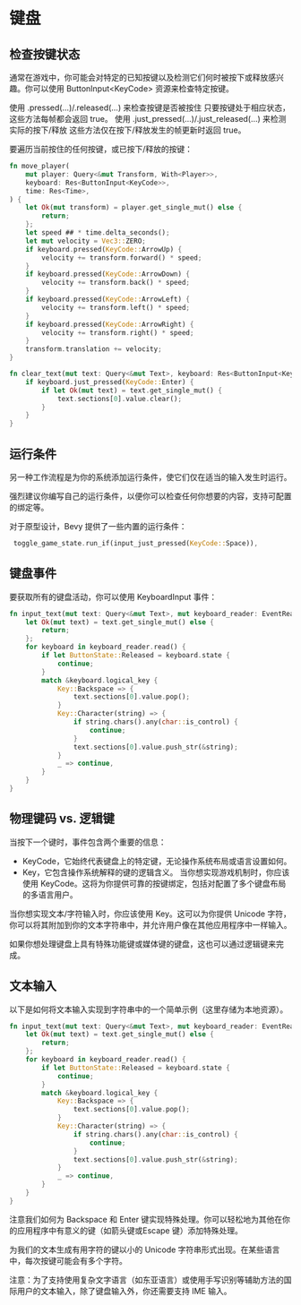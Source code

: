 # 键盘

## 检查按键状态
通常在游戏中，你可能会对特定的已知按键以及检测它们何时被按下或释放感兴趣。你可以使用 ButtonInput\<KeyCode> 资源来检查特定按键。

使用 .pressed(…)/.released(…) 来检查按键是否被按住 只要按键处于相应状态，这些方法每帧都会返回 true。 使用 .just_pressed(…)/.just_released(…) 来检测实际的按下/释放 这些方法仅在按下/释放发生的帧更新时返回 true。

要遍历当前按住的任何按键，或已按下/释放的按键：
```rust
fn move_player(
    mut player: Query<&mut Transform, With<Player>>,
    keyboard: Res<ButtonInput<KeyCode>>,
    time: Res<Time>,
) {
    let Ok(mut transform) = player.get_single_mut() else {
        return;
    };
    let speed ## * time.delta_seconds();
    let mut velocity = Vec3::ZERO;
    if keyboard.pressed(KeyCode::ArrowUp) {
        velocity += transform.forward() * speed;
    }
    if keyboard.pressed(KeyCode::ArrowDown) {
        velocity += transform.back() * speed;
    }
    if keyboard.pressed(KeyCode::ArrowLeft) {
        velocity += transform.left() * speed;
    }
    if keyboard.pressed(KeyCode::ArrowRight) {
        velocity += transform.right() * speed;
    }
    transform.translation += velocity;
}

fn clear_text(mut text: Query<&mut Text>, keyboard: Res<ButtonInput<KeyCode>>) {
    if keyboard.just_pressed(KeyCode::Enter) {
        if let Ok(mut text) = text.get_single_mut() {
            text.sections[0].value.clear();
        }
    }
}
```

## 运行条件
另一种工作流程是为你的系统添加运行条件，使它们仅在适当的输入发生时运行。

强烈建议你编写自己的运行条件，以便你可以检查任何你想要的内容，支持可配置的绑定等。

对于原型设计，Bevy 提供了一些内置的运行条件：
```rust
 toggle_game_state.run_if(input_just_pressed(KeyCode::Space)),
```

## 键盘事件
要获取所有的键盘活动，你可以使用 KeyboardInput 事件：
```rust
fn input_text(mut text: Query<&mut Text>, mut keyboard_reader: EventReader<KeyboardInput>) {
    let Ok(mut text) = text.get_single_mut() else {
        return;
    };
    for keyboard in keyboard_reader.read() {
        if let ButtonState::Released = keyboard.state {
            continue;
        }
        match &keyboard.logical_key {
            Key::Backspace => {
                text.sections[0].value.pop();
            }
            Key::Character(string) => {
                if string.chars().any(char::is_control) {
                    continue;
                }
                text.sections[0].value.push_str(&string);
            }
            _ => continue,
        }
    }
}
```

## 物理键码 vs. 逻辑键
当按下一个键时，事件包含两个重要的信息：

- KeyCode，它始终代表键盘上的特定键，无论操作系统布局或语言设置如何。
- Key，它包含操作系统解释的键的逻辑含义。
当你想实现游戏机制时，你应该使用 KeyCode。这将为你提供可靠的按键绑定，包括对配置了多个键盘布局的多语言用户。

当你想实现文本/字符输入时，你应该使用 Key。这可以为你提供 Unicode 字符，你可以将其附加到你的文本字符串中，并允许用户像在其他应用程序中一样输入。

如果你想处理键盘上具有特殊功能键或媒体键的键盘，这也可以通过逻辑键来完成。

## 文本输入
以下是如何将文本输入实现到字符串中的一个简单示例（这里存储为本地资源）。
```rust
fn input_text(mut text: Query<&mut Text>, mut keyboard_reader: EventReader<KeyboardInput>) {
    let Ok(mut text) = text.get_single_mut() else {
        return;
    };
    for keyboard in keyboard_reader.read() {
        if let ButtonState::Released = keyboard.state {
            continue;
        }
        match &keyboard.logical_key {
            Key::Backspace => {
                text.sections[0].value.pop();
            }
            Key::Character(string) => {
                if string.chars().any(char::is_control) {
                    continue;
                }
                text.sections[0].value.push_str(&string);
            }
            _ => continue,
        }
    }
}
```

注意我们如何为 Backspace 和 Enter 键实现特殊处理。你可以轻松地为其他在你的应用程序中有意义的键（如箭头键或Escape 键）添加特殊处理。

为我们的文本生成有用字符的键以小的 Unicode 字符串形式出现。在某些语言中，每次按键可能会有多个字符。

注意：为了支持使用复杂文字语言（如东亚语言）或使用手写识别等辅助方法的国际用户的文本输入，除了键盘输入外，你还需要支持 IME 输入。